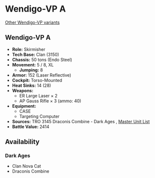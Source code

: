# Wendigo-VP A 

[Other Wendigo-VP variants](../wendigo-vp.md) 

## Wendigo-VP A 

- **Role:** Skirmisher 
- **Tech Base:** Clan (3150) 
- **Chassis:** 50 tons (Endo Steel) 
- **Movement:** 5 / 8, XL 
  - **Jumping:** 8 
- **Armor:** 152 (Laser Reflective) 
- **Cockpit:** Torso-Mounted 
- **Heat Sinks:** 14 (28) 
- **Weapons:** 
  - ER Large Laser × 2 
  - AP Gauss Rifle × 3 (ammo: 40) 
- **Equipment:** 
  - CASE 
  - Targeting Computer 
- **Sources:** TRO 3145 Draconis Combine - Dark Ages , [Master Unit List](http://masterunitlist.info/Unit/Details/6409) 
- **Battle Value:** 2414 

## Availability 

### Dark Ages 

- Clan Nova Cat 
- Draconis Combine 

